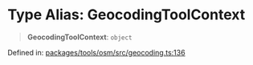 # Type Alias: GeocodingToolContext

> **GeocodingToolContext**: `object`

Defined in: [packages/tools/osm/src/geocoding.ts:136](https://github.com/GeoDaCenter/openassistant/blob/28e38a23cf528ccfe10391135d12fba8d3e385da/packages/tools/osm/src/geocoding.ts#L136)
